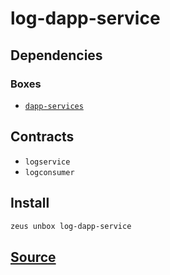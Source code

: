 
log-dapp-service 
====================




## Dependencies
### Boxes
* [`dapp-services`](dapp-services.md)


## Contracts
* `logservice`
* `logconsumer`
## Install
```bash
zeus unbox log-dapp-service
```







## [Source](https://github.com/liquidapps-io/zeus-sdk/tree/master/boxes/groups/undefined/log-dapp-service)
